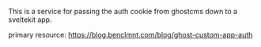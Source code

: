  This is a service for passing the auth cookie from ghostcms down to a sveltekit app.

primary resource: https://blog.benclmnt.com/blog/ghost-custom-app-auth
